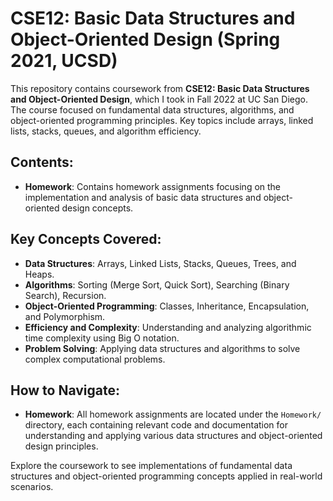 # CSE12: Basic Data Structures and Object-Oriented Design (Spring 2021, UCSD)

This repository contains coursework from **CSE12: Basic Data Structures and Object-Oriented Design**, which I took in Fall 2022 at UC San Diego. The course focused on fundamental data structures, algorithms, and object-oriented programming principles. Key topics include arrays, linked lists, stacks, queues, and algorithm efficiency.

## Contents:

- **Homework**: Contains homework assignments focusing on the implementation and analysis of basic data structures and object-oriented design concepts.

## Key Concepts Covered:

- **Data Structures**: Arrays, Linked Lists, Stacks, Queues, Trees, and Heaps.
- **Algorithms**: Sorting (Merge Sort, Quick Sort), Searching (Binary Search), Recursion.
- **Object-Oriented Programming**: Classes, Inheritance, Encapsulation, and Polymorphism.
- **Efficiency and Complexity**: Understanding and analyzing algorithmic time complexity using Big O notation.
- **Problem Solving**: Applying data structures and algorithms to solve complex computational problems.

## How to Navigate:

- **Homework**: All homework assignments are located under the `Homework/` directory, each containing relevant code and documentation for understanding and applying various data structures and object-oriented design principles.


Explore the coursework to see implementations of fundamental data structures and object-oriented programming concepts applied in real-world scenarios.
